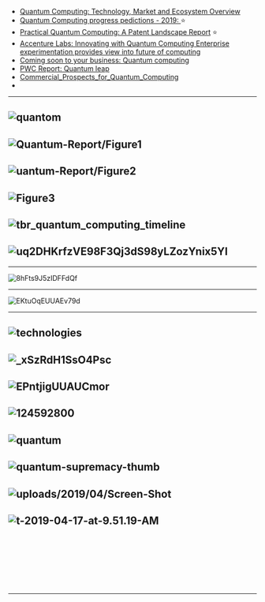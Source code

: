 - [Quantum Computing: Technology, Market and Ecosystem Overview](https://www.slideshare.net/raffaele.mauro/quantum-computing-technology-market-and-ecosystem-overview)
- [Quantum Computing progress pedictions - 2019: ](https://www2.deloitte.com/content/dam/Deloitte/pe/Documents/technology-media-telecommunications/Quantum%20computers.pdf) :star:
- [Practical Quantum
Computing: A Patent
Landscape Report](https://patinformatics.com/wp-content/uploads/2017/10/Quantum-Computing_Full_Report_Final_opt.pdf) :star:
- [Accenture Labs: Innovating with
Quantum Computing
Enterprise experimentation
provides view into future of
computing](https://www.accenture.com/t00010101T000000__w__/br-pt/_acnmedia/PDF-45/Accenture-Innovating-Quantum-Computing-Novo.pdf)
- [Coming soon to your business: Quantum computing](https://www.ibm.com/thought-leadership/institute-business-value/report/quantumstrategy)
- [PWC Report: Quantum leap](https://www.pwc.com/m1/en/world-government-summit/documents/wgs-quantum-leap.pdf)
- [Commercial_Prospects_for_Quantum_Computing](http://qutip.org/news/Commercial_Prospects_for_Quantum_Computing_Dec_2016.pdf)
- []()
-----------
![quantom](https://industry40marketresearch.com/wp-content/uploads/2017/04/quantom-pic2-1.png)
--------
![Quantum-Report/Figure1](https://www.ibm.com/thought-leadership/institute-business-value/static/images/Quantum-Report/Figure1.svg)
--------
![uantum-Report/Figure2](https://www.ibm.com/thought-leadership/institute-business-value/static/images/Quantum-Report/Figure2.svg)
--------
![Figure3](https://www.ibm.com/thought-leadership/institute-business-value/static/images/Quantum-Report/Figure3.svg)
--------
![tbr_quantum_computing_timeline](https://tbri.com/wp-content/uploads/2019/05/tbr_quantum_computing_timeline-1024x512.png)
--------
![uq2DHKrfzVE98F3Qj3dS98yLZozYnix5YI](https://assets.weforum.org/editor/V00SqACn-uq2DHKrfzVE98F3Qj3dS98yLZozYnix5YI.jpg)
--------
----------------------

![8hFts9J5zIDFFdQf](https://miro.medium.com/max/2400/0*8hFts9J5zIDFFdQf.jpg)


----------------------------
![EKtuOqEUUAEv79d](https://pbs.twimg.com/media/EKtuOqEUUAEv79d.jpg)

---------------
![technologies](https://s3.i-micronews.com/uploads/2017/01/Quantum-technologies-2020-Yole-D%C3%A9veloppement-1024x667.jpg)
----------------------
![_xSzRdH1SsO4Psc](https://assets.weforum.org/editor/kAO44SP_rPJPx1sCOAf325vDP2D-_xSzRdH1SsO4Psc.png)
------------------
![EPntjigUUAUCmor](https://pbs.twimg.com/media/EPntjigUUAUCmor.jpg)
-----------------------------
![124592800](https://www.chicagoquantum.com/uploads/1/2/4/5/124592800/screen-shot-2019-10-08-at-2-01-54-pm_orig.png)
-------------
![quantum](https://www.magellanic-clouds.com/blocks/wp-content/uploads/2019/03/quantum-computing-technology_02_en-700x438.png)
-------------
![quantum-supremacy-thumb](https://www.infosys.com/content/dam/infosys-web/en/insights/Images/quantum-supremacy-thumb.png)
-------------
![uploads/2019/04/Screen-Shot](https://www.nextbigfuture.com/wp-content/uploads/2019/04/Screen-Shot-2019-04-17-at-9.51.04-AM-730x430.jpg)
-------------
![t-2019-04-17-at-9.51.19-AM](https://www.nextbigfuture.com/wp-content/uploads/2019/04/Screen-Shot-2019-04-17-at-9.51.19-AM.jpg)
-------------

![]()
--------
![]()
--------
![]()
--------
![]()
--------

-----------
